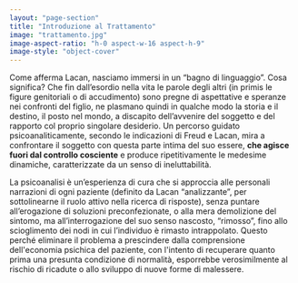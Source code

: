 ```yaml
---
layout: "page-section"
title: "Introduzione al Trattamento"
image: "trattamento.jpg"
image-aspect-ratio: "h-0 aspect-w-16 aspect-h-9"
image-style: "object-cover"
---
```


Come afferma Lacan, nasciamo immersi in un “bagno di linguaggio”. Cosa significa? Che fin dall’esordio nella vita le parole degli altri (in primis le figure genitoriali o di accudimento) sono pregne di aspettative e speranze nei confronti del figlio, ne plasmano quindi in qualche modo la storia e il destino, il posto nel mondo, a discapito dell’avvenire del soggetto e del rapporto col proprio singolare desiderio. Un percorso guidato psicoanaliticamente, secondo le indicazioni di Freud e Lacan, mira a confrontare il soggetto con questa parte intima del suo essere, <strong class="font-bold">che agisce fuori dal controllo cosciente</strong> e produce ripetitivamente le medesime dinamiche, caratterizzate da un senso di ineluttabilità.

La psicoanalisi è un’esperienza di cura che si approccia alle personali narrazioni di ogni paziente (definito da Lacan “analizzante”, per sottolinearne il ruolo attivo nella ricerca di risposte), senza puntare all’erogazione di soluzioni preconfezionate, o alla mera demolizione del sintomo, ma all’interrogazione del suo senso nascosto, “rimosso”, fino allo scioglimento dei nodi in cui l’individuo è rimasto intrappolato. Questo perché eliminare il problema a prescindere dalla comprensione dell'economia psichica del paziente, con l'intento di recuperare quanto prima una presunta condizione di normalità, esporrebbe verosimilmente al rischio di ricadute o allo sviluppo di nuove forme di malessere.
